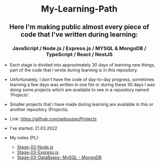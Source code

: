 <h1 align='center'> My-Learning-Path </h1>

<h2 align='center'> Here I'm making public almost every piece of code that I've written during learning: </h2>
<h3 align='center'> JavaScript / Node.js / Express.js / MYSQL & MongoDB / TypeScript / React / NestJS </h3>

- Each stage is divided into approximately 30 days of learning new things, part of the code that I wrote during learning is in this repository.

- Unfortunately, I don't have the code of day-to-day progress, sometimes learning a few days was written in one file or during these 30 days I was doing some projects which are available to see in a repository named 'Projects'. 

- Smaller projects that I have made during learning are available in this or another repository (Projects).

- Link: https://github.com/sebuszqo/Projects

- I've started: 21.03.2022

- My notes (PL):
  - <a href="https://tidy-blade-bbc.notion.site/Stage-2-node-js-f62b3beb49ef4f84ab1328827668f248">Stage-02-Node.js</a>
  - <a href="https://tidy-blade-bbc.notion.site/Stage-3-Express-js-ea8f922edf8c43adadc14f51ad6bf6a7">Stage-03-Express.js</a>
  - <a href="https://tidy-blade-bbc.notion.site/Stage-4-Bazy-Danych-c97375562df84fd396883779320757ae">Stage-03-DataBases- MySQL - MongoDB</a>

